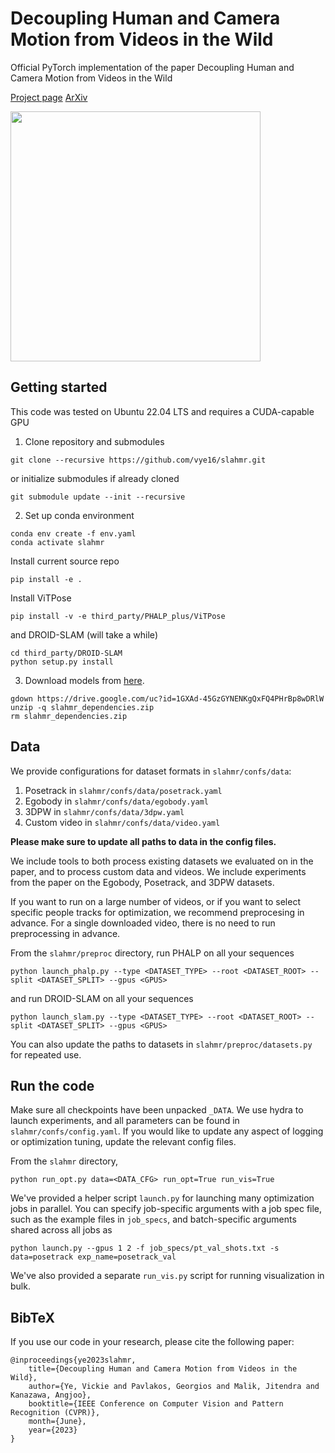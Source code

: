 # Decoupling Human and Camera Motion from Videos in the Wild

Official PyTorch implementation of the paper Decoupling Human and Camera Motion from Videos in the Wild

[Project page](https://vye16.github.io/slahmr/)
[ArXiv](https://vye16.github.io/slahmr/)

<img src="./teaser.png" height="400px">

## Getting started
This code was tested on Ubuntu 22.04 LTS and requires a CUDA-capable GPU

1. Clone repository and submodules
```
git clone --recursive https://github.com/vye16/slahmr.git
```
or initialize submodules if already cloned
```
git submodule update --init --recursive
```

2. Set up conda environment
```
conda env create -f env.yaml
conda activate slahmr
```

Install current source repo
```
pip install -e .
```

Install ViTPose
```
pip install -v -e third_party/PHALP_plus/ViTPose
```

and DROID-SLAM (will take a while)
```
cd third_party/DROID-SLAM
python setup.py install
```

3. Download models from [here](https://drive.google.com/file/d/1GXAd-45GzGYNENKgQxFQ4PHrBp8wDRlW/view?usp=sharing).
```
gdown https://drive.google.com/uc?id=1GXAd-45GzGYNENKgQxFQ4PHrBp8wDRlW
unzip -q slahmr_dependencies.zip
rm slahmr_dependencies.zip
```

## Data
We provide configurations for dataset formats in `slahmr/confs/data`:
1. Posetrack in `slahmr/confs/data/posetrack.yaml`
2. Egobody in `slahmr/confs/data/egobody.yaml`
3. 3DPW in `slahmr/confs/data/3dpw.yaml`
5. Custom video in `slahmr/confs/data/video.yaml`

**Please make sure to update all paths to data in the config files.**

We include tools to both process existing datasets we evaluated on in the paper, and to process custom data and videos.
We include experiments from the paper on the Egobody, Posetrack, and 3DPW datasets.

If you want to run on a large number of videos, or if you want to select specific people tracks for optimization,
we recommend preprocesing in advance. 
For a single downloaded video, there is no need to run preprocessing in advance.

From the `slahmr/preproc` directory, run PHALP on all your sequences
```
python launch_phalp.py --type <DATASET_TYPE> --root <DATASET_ROOT> --split <DATASET_SPLIT> --gpus <GPUS>
```
and run DROID-SLAM on all your sequences
```
python launch_slam.py --type <DATASET_TYPE> --root <DATASET_ROOT> --split <DATASET_SPLIT> --gpus <GPUS>
```
You can also update the paths to datasets in `slahmr/preproc/datasets.py` for repeated use.

## Run the code
Make sure all checkpoints have been unpacked `_DATA`.
We use hydra to launch experiments, and all parameters can be found in `slahmr/confs/config.yaml`.
If you would like to update any aspect of logging or optimization tuning, update the relevant config files.

From the `slahmr` directory,
```
python run_opt.py data=<DATA_CFG> run_opt=True run_vis=True
```

We've provided a helper script `launch.py` for launching many optimization jobs in parallel.
You can specify job-specific arguments with a job spec file, such as the example files in `job_specs`,
and batch-specific arguments shared across all jobs as
```
python launch.py --gpus 1 2 -f job_specs/pt_val_shots.txt -s data=posetrack exp_name=posetrack_val
```

We've also provided a separate `run_vis.py` script for running visualization in bulk.

## BibTeX

If you use our code in your research, please cite the following paper:
```
@inproceedings{ye2023slahmr,
    title={Decoupling Human and Camera Motion from Videos in the Wild},
    author={Ye, Vickie and Pavlakos, Georgios and Malik, Jitendra and Kanazawa, Angjoo},
    booktitle={IEEE Conference on Computer Vision and Pattern Recognition (CVPR)},
    month={June},
    year={2023}
}
```
